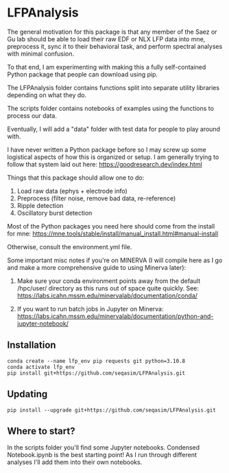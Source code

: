 # LFPAnalysis

The general motivation for this package is that any member of the Saez or Gu lab should be able to load their raw EDF or NLX LFP data into mne, 
preprocess it, sync it to their behavioral task, and perform spectral analyses with minimal confusion. 

To that end, I am experimenting with making this a fully self-contained Python package that people can download using pip.

The LFPAnalysis folder contains functions split into separate utility libraries depending on what they do. 

The scripts folder contains notebooks of examples using the functions to process our data. 

Eventually, I will add a "data" folder with test data for people to play around with. 

I have never written a Python package before so I may screw up some logistical aspects of how this is organized or setup. I am generally trying to follow that system laid out here: https://goodresearch.dev/index.html

Things that this package should allow one to do: 

1. Load raw data (ephys + electrode info)
2. Preprocess (filter noise, remove bad data, re-reference)
3. Ripple detection 
4. Oscillatory burst detection 

Most of the Python packages you need here should come from the install for mne: https://mne.tools/stable/install/manual_install.html#manual-install

Otherwise, consult the environment.yml file. 

Some important misc notes if you're on MINERVA (I will compile here as I go and make a more comprehensive guide to using Minerva later): 

1. Make sure your conda environment points away from the default /hpc/user/ directory as this runs out of space quite quickly. See: https://labs.icahn.mssm.edu/minervalab/documentation/conda/

2. If you want to run batch jobs in Jupyter on Minerva: https://labs.icahn.mssm.edu/minervalab/documentation/python-and-jupyter-notebook/

## Installation

```
conda create --name lfp_env pip requests git python=3.10.8
conda activate lfp_env
pip install git+https://github.com/seqasim/LFPAnalysis.git
```

## Updating

```
pip install --upgrade git+https://github.com/seqasim/LFPAnalysis.git
```

## Where to start? 

In the scripts folder you'll find some Jupyter notebooks. Condensed Notebook.ipynb is the best starting point! As I run through different analyses I'll add them into their own notebooks.
